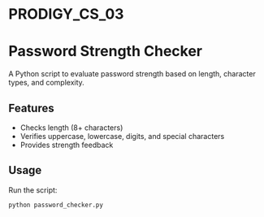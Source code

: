 # PRODIGY_CS_03
# Password Strength Checker

A Python script to evaluate password strength based on length, character types, and complexity.

## Features

- Checks length (8+ characters)
- Verifies uppercase, lowercase, digits, and special characters
- Provides strength feedback

## Usage

Run the script:
```bash
python password_checker.py
```


